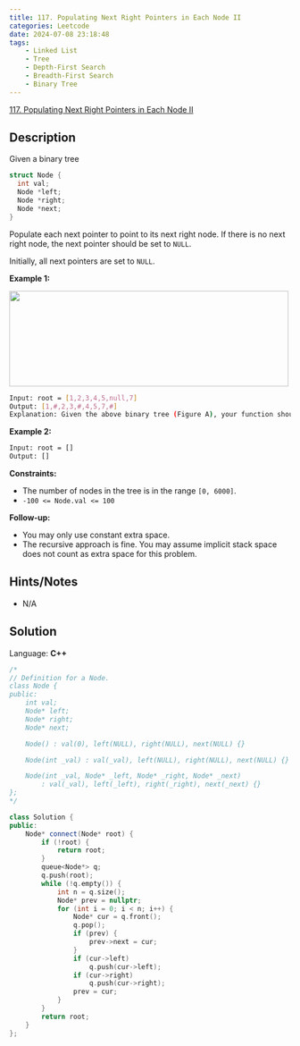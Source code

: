 ```yaml
---
title: 117. Populating Next Right Pointers in Each Node II
categories: Leetcode
date: 2024-07-08 23:18:48
tags:
    - Linked List
    - Tree
    - Depth-First Search
    - Breadth-First Search
    - Binary Tree
---
```


[117. Populating Next Right Pointers in Each Node II](https://leetcode.com/problems/populating-next-right-pointers-in-each-node-ii/description/)

## Description

Given a binary tree

```C++
struct Node {
  int val;
  Node *left;
  Node *right;
  Node *next;
}
```

Populate each next pointer to point to its next right node. If there is no next right node, the next pointer should be set to `NULL`.

Initially, all next pointers are set to `NULL`.

**Example 1:**

<img alt="" src="https://assets.leetcode.com/uploads/2019/02/15/117_sample.png" style="width: 500px; height: 171px;">

```bash
Input: root = [1,2,3,4,5,null,7]
Output: [1,#,2,3,#,4,5,7,#]
Explanation: Given the above binary tree (Figure A), your function should populate each next pointer to point to its next right node, just like in Figure B. The serialized output is in level order as connected by the next pointers, with '#' signifying the end of each level.
```

**Example 2:**

```bash
Input: root = []
Output: []
```

**Constraints:**

- The number of nodes in the tree is in the range `[0, 6000]`.
- `-100 <= Node.val <= 100`

**Follow-up:**

- You may only use constant extra space.
- The recursive approach is fine. You may assume implicit stack space does not count as extra space for this problem.

## Hints/Notes

- N/A

## Solution

Language: **C++**

```C++
/*
// Definition for a Node.
class Node {
public:
    int val;
    Node* left;
    Node* right;
    Node* next;

    Node() : val(0), left(NULL), right(NULL), next(NULL) {}

    Node(int _val) : val(_val), left(NULL), right(NULL), next(NULL) {}

    Node(int _val, Node* _left, Node* _right, Node* _next)
        : val(_val), left(_left), right(_right), next(_next) {}
};
*/

class Solution {
public:
    Node* connect(Node* root) {
        if (!root) {
            return root;
        }
        queue<Node*> q;
        q.push(root);
        while (!q.empty()) {
            int n = q.size();
            Node* prev = nullptr;
            for (int i = 0; i < n; i++) {
                Node* cur = q.front();
                q.pop();
                if (prev) {
                    prev->next = cur;
                }
                if (cur->left)
                    q.push(cur->left);
                if (cur->right)
                    q.push(cur->right);
                prev = cur;
            }
        }
        return root;
    }
};
```
